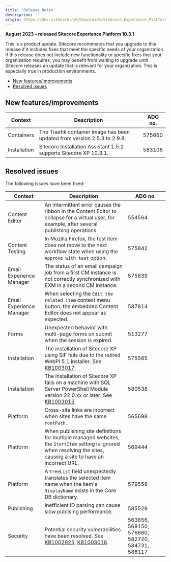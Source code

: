 ```yaml
---
title: 'Release Notes'
description: ''
origin: https://dev.sitecore.net/Downloads/Sitecore_Experience_Platform/103/Sitecore_Experience_Platform_103_Update1/Release_Notes
---
```


**August 2023 – released Sitecore Experience Platform 10.3.1**

This is a product update. Sitecore recommends that you upgrade to this release if it includes fixes that meet the specific needs of your organization. If this release does not include new functionality or specific fixes that your organization requires, you may benefit from waiting to upgrade until Sitecore releases an update that is relevant for your organization. This is especially true in production environments.

- [New features/improvements](#new-featuresimprovements)
- [Resolved issues](#resolved-issues)

## New features/improvements

| Context      | Description                                                               | ADO no. |
| ------------ | ------------------------------------------------------------------------- | ------- |
| Containers   | The Traefik container image has been updated from version 2.5.3 to 2.9.8. | 575660  |
| Installation | Sitecore Installation Assistant 1.5.1 supports Sitecore XP 10.3.1.        | 583106  |

## Resolved issues

The following issues have been fixed:

| Context                  | Description                                                                                                                                                                                                                                      | ADO no.                                        |
| ------------------------ | ------------------------------------------------------------------------------------------------------------------------------------------------------------------------------------------------------------------------------------------------ | ---------------------------------------------- |
| Content Editor           | An intermittent error causes the ribbon in the Content Editor to collapse for a virtual user, for example, after several publishing operations.                                                                                                  | 554564                                         |
| Content Testing          | In Mozilla Firefox, the test item does not move to the next workflow state when using the `Approve with test` option.                                                                                                                            | 575842                                         |
| Email Experience Manager | The status of an email campaign job from a first CM instance is not correctly synchronized with EXM in a second CM instance.                                                                                                                     | 575839                                         |
| Email Experience Manager | When selecting the `Edit the related item` context menu button, the embedded Content Editor does not appear as expected.                                                                                                                         | 587814                                         |
| Forms                    | Unexpected behavior with multi-page forms on submit when the session is expired.                                                                                                                                                                 | 513277                                         |
| Installation             | The installation of Sitecore XP using SIF fails due to the retired WebPI 5.1 installer. See [KB1003017](https://support.sitecore.com/kb?id=kb_article_view&sysparm_article=KB1003017).                                                           | 575565                                         |
| Installation             | The installation of Sitecore XP fails on a machine with SQL Server PowerShell Module version 22.0.xx or later. See [KB1003015](https://support.sitecore.com/kb?id=kb_article_view&sysparm_article=KB1003015).                                    | 580538                                         |
| Platform                 | Cross-site links are incorrect when sites have the same `rootPath`.                                                                                                                                                                              | 565698                                         |
| Platform                 | When publishing site definitions for multiple managed websites, the `StartItem` setting is ignored when resolving the sites, causing a site to have an incorrect URL.                                                                            | 569444                                         |
| Platform                 | A `TreeList` field unexpectedly translates the selected item name when the item's `DisplayName` exists in the Core DB dictionary.                                                                                                                | 579558                                         |
| Publishing               | Inefficient ID parsing can cause slow publising performance.                                                                                                                                                                                     | 585529                                         |
| Security                 | Potential security vulnerabilities have been resolved. See [KB1002925](https://support.sitecore.com/kb?id=kb_article_view&sysparm_article=KB1002925), [KB1003018](https://support.sitecore.com/kb?id=kb_article_view&sysparm_article=KB1003018). | 563856, 568150, 576660, 582720, 584731, 586117 |

